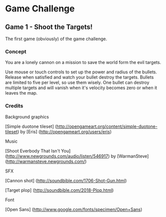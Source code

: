 # Game Challenge 

## Game 1 - Shoot the Targets!
The first game (obviously) of the game challenge.

### Concept
You are a lonely cannon on a mission to save the world form the evil targets.

Use mouse or touch controls to set up the power and radius of the bullets. Release when satisfied and watch your bullet destroy the targets. Bullets are limited to five per level, so use them wisely.
One bullet can destroy multiple targets and will vanish when it's velocity becomes zero or when it leaves the map.

### Credits
Background graphics

[Simple duotone tileset] (http://opengameart.org/content/simple-duotone-tileset) by [Eris] (http://opengameart.org/users/eris)

Music 

[Shoot Everbody That Isn't You] (http://www.newgrounds.com/audio/listen/546917) by [WarmanSteve] (http://warmansteve.newgrounds.com/)

SFX

[Cannon shot] (http://soundbible.com/1706-Shot-Gun.html)

[Target plop] (http://soundbible.com/2018-Plop.html)

Font

[Open Sans] (http://www.google.com/fonts/specimen/Open+Sans)